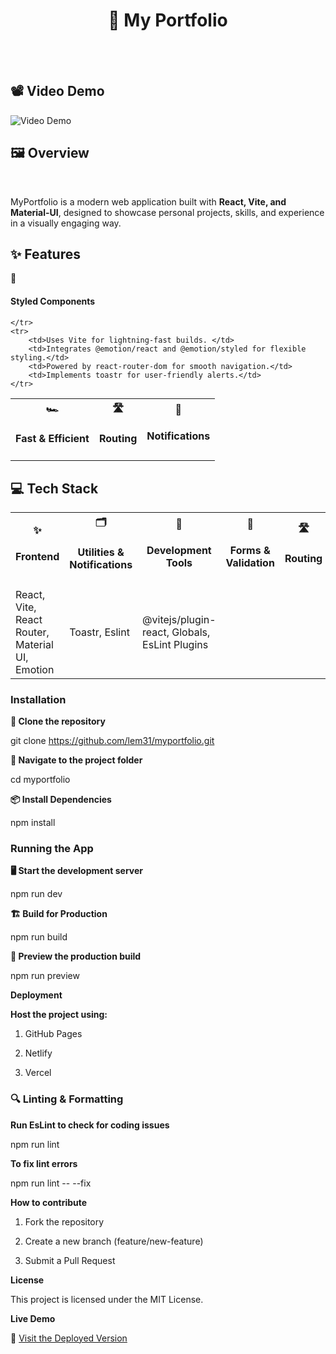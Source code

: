 <div align="center">
<h1><strong>💼 My Portfolio </strong></h1>
<br><br>
</div>


<h2> 📽  <strong>Video Demo </strong></h2>



<img src="https://i.ibb.co/WpgJZgmD/My-Portfolio-Video.gif" alt="Video Demo">




<h2> 🖼 <strong> Overview </strong> </h2> <br>

MyPortfolio is a modern web application built with **React, Vite, and Material-UI**, designed to showcase personal projects, skills, and experience in a visually engaging way.


<h2><strong>✨ Features</strong> </h2>

<table>
    <tr>
        <th><strong>🏎️ <h4>Fast & Efficient</h4></strong></th>
        <strong>🎨 <h4>Styled Components</h4></strong></th>
        <th><strong>🛣️ <h4>Routing</h4></strong></th>
        <th><strong>🔔 <h4>Notifications</h4></strong></th>

    </tr>
    <tr>
        <td>Uses Vite for lightning-fast builds. </td>
        <td>Integrates @emotion/react and @emotion/styled for flexible styling.</td>
        <td>Powered by react-router-dom for smooth navigation.</td>
        <td>Implements toastr for user-friendly alerts.</td>
    </tr>
</table>


<h2> <strong> 💻 Tech Stack </strong> </h2>

<table>
<tr>
<th align='center' > ✨<strong><h4>Frontend </h4> </strong>  </th>
<th align='center' > 🗂️ <strong><h4> Utilities & Notifications </h4> </strong> </th>
<th align='center' >  🎨 <strong><h4> Development Tools</h4></strong>  </th>
<th align='center' > 📝 <strong> <h4>Forms & Validation</h4> </strong>  </th>
<th align='center' > 🛣️ <strong> <h4>Routing</h4> </strong>  </th>
<th align='center' > 🛠️ <strong> <h4>Development Tools</h4></strong></th>
</tr>
<tr>
    <td>React, Vite, React Router, Material UI, Emotion</td>
    <td>Toastr, Eslint</td>
    <td>@vitejs/plugin-react, Globals, EsLint Plugins</td>

  </tr>
  </table>

<h3><strong>Installation</strong></h3>

**🚀 Clone the repository**

git clone https://github.com/lem31/myportfolio.git

**📁 Navigate to the project folder**

cd myportfolio

**📦 Install Dependencies**

npm install

<h3><strong>Running the App</strong></h3>

**🖥️ Start the development server**

npm run dev

**🏗️ Build for Production**

npm run build

**👀 Preview the production build**

npm run preview


**Deployment**

**Host the project using:**

1. GitHub Pages

2. Netlify

3. Vercel

<h3>🔍 Linting & Formatting</h3>

**Run EsLint to check for coding issues**

npm run lint

**To fix lint errors**

npm run lint -- --fix

**How to contribute**

1. Fork the repository

2. Create a new branch (feature/new-feature)

3. Submit a Pull Request

**License**

This project is licensed under the MIT License.

**Live Demo**

🚀 [Visit the Deployed Version](https://my-portfolio-rose-iota-33.vercel.app/)
